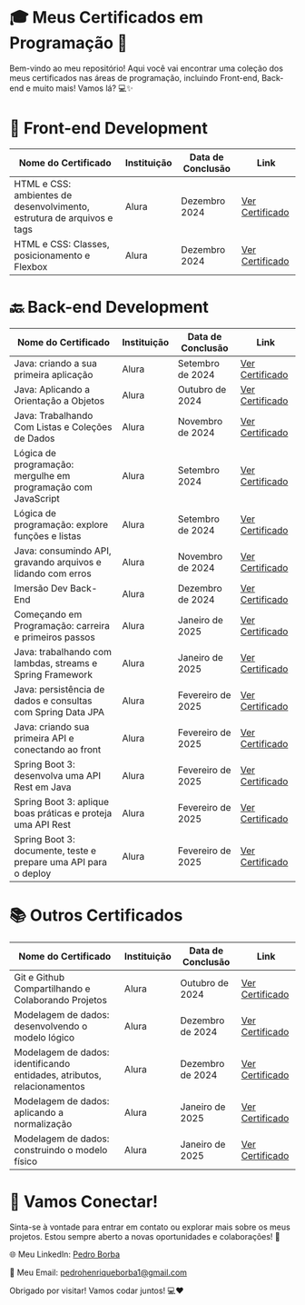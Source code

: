   # 🎓 Meus Certificados em Programação 🚀

Bem-vindo ao meu repositório! Aqui você vai encontrar uma coleção dos meus certificados nas áreas de programação, incluindo Front-end, Back-end e muito mais! Vamos lá? 💻✨

# 🌟 Front-end Development
| Nome do Certificado                        | Instituição                     | Data de Conclusão   | Link                                       |
|-----------------------------------|----------------------|-------------------|--------------------------------------------|
|HTML e CSS: ambientes de desenvolvimento, estrutura de arquivos e tags|  Alura               |  Dezembro 2024                 |  [Ver Certificado](https://cursos.alura.com.br/user/hiquez/course/html-css-ambiente-arquivos-tags/certificate)         
|HTML e CSS: Classes, posicionamento e Flexbox|  Alura               |  Dezembro 2024                 |  [Ver Certificado](https://cursos.alura.com.br/certificate/hiquez/html-css-classes-posicionamento-flexbox)         



# 🔙 Back-end Development
| Nome do Certificado                        | Instituição                     | Data de Conclusão   | Link                                       |
|-----------------------------------|----------------------|-------------------|--------------------------------------------|
| Java: criando a sua primeira aplicação    | Alura                | Setembro de 2024                | [Ver Certificado](https://cursos.alura.com.br/user/hiquez/course/java-criando-primeira-aplicacao/certificate)   
| Java: Aplicando a Orientaçâo a Objetos    | Alura                | Outubro de 2024                 | [Ver Certificado](https://cursos.alura.com.br/certificate/hiquez/java-aplicando-orientacao-objetos)
| Java: Trabalhando Com Listas e Coleções de Dados | Alura         | Novembro de 2024                | [Ver Certificado](https://cursos.alura.com.br/certificate/hiquez/java-listas-colecoes-dados)
|Lógica de programação: mergulhe em programação com JavaScript|  Alura               |  Setembro 2024                 |  [Ver Certificado](https://cursos.alura.com.br/user/hiquez/course/logica-programacao-mergulhe-programacao-javascript/certificate)                
|Lógica de programação: explore funções e listas              |       Alura          |   Setembro de 2024 |  [Ver Certificado](https://cursos.alura.com.br/certificate/hiquez/logica-programacao-funcoes-listas)
|Java: consumindo API, gravando arquivos e lidando com erros              |       Alura          |   Novembro de 2024 |  [Ver Certificado](https://cursos.alura.com.br/certificate/hiquez/java-consumindo-api-gravando-arquivos-lidando-erros)
|Imersão Dev Back-End|       Alura          |   Dezembro de 2024 |  [Ver Certificado](https://cursos.alura.com.br/user/hiquez/immersion/certificate/52055)
|Começando em Programação: carreira e primeiros passos| Alura | Janeiro de 2025 | [Ver Certificado](https://cursos.alura.com.br/user/hiquez/course/comecando-programacao-carreira-primeiros-passos/certificate)
| Java: trabalhando com lambdas, streams e Spring Framework | Alura | Janeiro de 2025 | [Ver Certificado](https://cursos.alura.com.br/user/hiquez/course/java-trabalhando-lambdas-streams-spring-framework/certificate)
| Java: persistência de dados e consultas com Spring Data JPA | Alura | Fevereiro de 2025 | [Ver Certificado](https://cursos.alura.com.br/user/hiquez/course/java-persistencia-dados-consultas-spring-data-jpa/certificate)
|Java: criando sua primeira API e conectando ao front | Alura | Fevereiro de 2025 | [Ver Certificado](https://cursos.alura.com.br/user/hiquez/course/java-criando-primeira-api-conectando-front/certificate)
Spring Boot 3: desenvolva uma API Rest em Java | Alura | Fevereiro de 2025 | [Ver Certificado](https://cursos.alura.com.br/user/hiquez/course/spring-boot-3-desenvolva-api-rest-java/certificate)
Spring Boot 3: aplique boas práticas e proteja uma API Rest | Alura | Fevereiro de 2025 | [Ver Certificado](https://cursos.alura.com.br/user/hiquez/course/spring-boot-aplique-boas-praticas-proteja-api-rest/certificate)
Spring Boot 3: documente, teste e prepare uma API para o deploy | Alura | Fevereiro de 2025 | [Ver Certificado](https://cursos.alura.com.br/user/hiquez/course/spring-boot-3-documente-teste-prepare-api-deploy/certificate)


# 📚 Outros Certificados
| Nome do Certificado                        | Instituição                     | Data de Conclusão   | Link                                       |
|-----------------------------------|----------------------|-------------------|--------------------------------------------|
Git e Github Compartilhando e Colaborando Projetos           |       Alura          |   Outubro de 2024  |  [Ver Certificado](https://cursos.alura.com.br/certificate/hiquez/git-github-compartilhando-colaborando-projetos)
Modelagem de dados: desenvolvendo o modelo lógico | Alura | Dezembro de 2024 |  [Ver Certificado](https://cursos.alura.com.br/user/hiquez/course/modelagem-dados-desenvolvendo-modelo-logico/certificate)
Modelagem de dados: identificando entidades, atributos, relacionamentos | Alura | Dezembro de 2024 | [Ver Certificado](https://cursos.alura.com.br/user/hiquez/course/modelagem-dados-entidades-atributos-relacionamentos/certificate)
Modelagem de dados: aplicando a normalização | Alura | Janeiro de 2025 | [Ver Certificado](https://cursos.alura.com.br/user/hiquez/course/modelagem-dados-aplicando-normalizacao/certificate)
Modelagem de dados: construindo o modelo físico | Alura | Janeiro de 2025 | [Ver Certificado](https://cursos.alura.com.br/user/hiquez/course/modelagem-dados-construindo-modelo-fisico/certificate)
# 🚀 Vamos Conectar!
Sinta-se à vontade para entrar em contato ou explorar mais sobre os meus projetos. Estou sempre aberto a novas oportunidades e colaborações! 🤝

🌐 Meu LinkedIn: [Pedro Borba](https://www.linkedin.com/in/pedro-borba)

📧 Meu Email: pedrohenriqueborba1@gmail.com

Obrigado por visitar! Vamos codar juntos! 💻❤️
